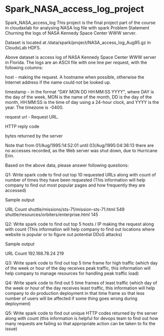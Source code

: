 # Spark_NASA_access_log_project
Spark_NASA_access_log
This project is the final project part of the course in cloudaxlab for analysing NASA log file with spark Problem Statement Churning the logs of NASA Kennedy Space Center WWW server.

Dataset is located at /data/spark/project/NASA_access_log_Aug95.gz in CloudxLab HDFS.

Above dataset is access log of NASA Kennedy Space Center WWW server in Florida. The logs are an ASCII file with one line per request, with the following columns:

host - making the request. A hostname when possible, otherwise the Internet address if the name could not be looked up.

timestamp - in the format "DAY MON DD HH:MM:SS YYYY", where DAY is the day of the week, MON is the name of the month, DD is the day of the month, HH:MM:SS is the time of day using a 24-hour clock, and YYYY is the year. The timezone is -0400.

request url - Request URL.

HTTP reply code

bytes returned by the server

Note that from 01/Aug/1995:14:52:01 until 03/Aug/1995:04:36:13 there are no accesses recorded, as the Web server was shut down, due to Hurricane Erin.

Based on the above data, please answer following questions:

Q1: Write spark code to find out top 10 requested URLs along with count of number of times they have been requested (This information will help company to find out most popular pages and how frequently they are accessed)

Sample output

URL Count shuttle/missions/sts-71/mission-sts-71.html 549 shuttle/resources/orbiters/enterprise.html 145

Q2: Write spark code to find out top 5 hosts / IP making the request along with count (This information will help company to find out locations where website is popular or to figure out potential DDoS attacks)

Sample output

URL Count 192.168.78.24 219

Q3: Write spark code to find out top 5 time frame for high traffic (which day of the week or hour of the day receives peak traffic, this information will help company to manage resources for handling peak traffic load)

Q4: Write spark code to find out 5 time frames of least traffic (which day of the week or hour of the day receives least traffic, this information will help company to do production deployment in that time frame so that less number of users will be affected if some thing goes wrong during deployment)

Q5: Write spark code to find out unique HTTP codes returned by the server along with count (this information is helpful for devops team to find out how many requests are failing so that appropriate action can be taken to fix the issue)
